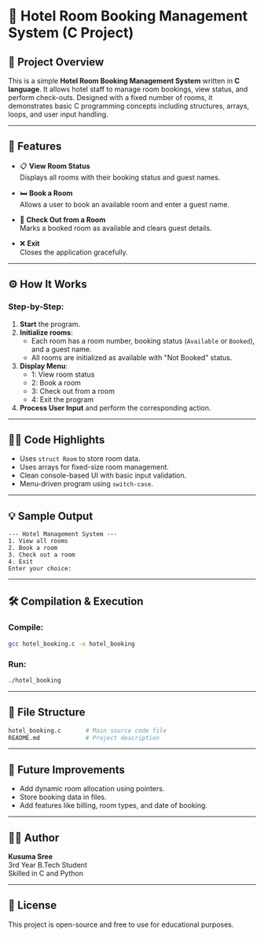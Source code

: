 # 🏨 Hotel Room Booking Management System (C Project)

## 📌 Project Overview

This is a simple **Hotel Room Booking Management System** written in **C language**. It allows hotel staff to manage room bookings, view status, and perform check-outs. Designed with a fixed number of rooms, it demonstrates basic C programming concepts including structures, arrays, loops, and user input handling.

---

## 🚀 Features

- 📋 **View Room Status**  
  Displays all rooms with their booking status and guest names.

- 🛏️ **Book a Room**  
  Allows a user to book an available room and enter a guest name.

- 🧾 **Check Out from a Room**  
  Marks a booked room as available and clears guest details.

- ❌ **Exit**  
  Closes the application gracefully.

---

## ⚙️ How It Works

### Step-by-Step:

1. **Start** the program.
2. **Initialize rooms**:
   - Each room has a room number, booking status (`Available` or `Booked`), and a guest name.
   - All rooms are initialized as available with "Not Booked" status.
3. **Display Menu**:
   - 1: View room status
   - 2: Book a room
   - 3: Check out from a room
   - 4: Exit the program
4. **Process User Input** and perform the corresponding action.

---

## 🧑‍💻 Code Highlights

- Uses `struct Room` to store room data.
- Uses arrays for fixed-size room management.
- Clean console-based UI with basic input validation.
- Menu-driven program using `switch-case`.

---

## 💡 Sample Output

```
--- Hotel Management System ---
1. View all rooms
2. Book a room
3. Check out a room
4. Exit
Enter your choice:
```

---

## 🛠️ Compilation & Execution

### Compile:
```bash
gcc hotel_booking.c -o hotel_booking
```

### Run:
```bash
./hotel_booking
```

---

## 🧾 File Structure

```bash
hotel_booking.c       # Main source code file
README.md             # Project description
```

---

## 🏁 Future Improvements

- Add dynamic room allocation using pointers.
- Store booking data in files.
- Add features like billing, room types, and date of booking.

---

## 🧑‍🎓 Author

**Kusuma Sree**  
3rd Year B.Tech Student  
Skilled in C and Python  

---

## 📄 License

This project is open-source and free to use for educational purposes.
